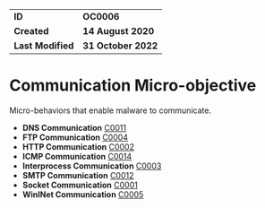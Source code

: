 <table>
<tr>
<td><b>ID</b></td>
<td><b>OC0006</b></td>
</tr>
<td><b>Created</b></td>
<td><b>14 August 2020</b></td>
</tr>
<tr>
<td><b>Last Modified</b></td>
<td><b>31 October 2022</b></td>
</tr>
</table>


# Communication Micro-objective #
Micro-behaviors that enable malware to communicate.

* **DNS Communication** [C0011](../communication/dns-communication.md)
* **FTP Communication** [C0004](../communication/ftp-communication.md)
* **HTTP Communication** [C0002](../communication/http-communication.md)
* **ICMP Communication** [C0014](../communication/icmp-communication.md)
* **Interprocess Communication** [C0003](../communication/interprocess-communication.md)
* **SMTP Communication** [C0012](../communication/smtp-communication.md)
* **Socket Communication** [C0001](../communication/socket-communication.md)
* **WinINet Communication** [C0005](../communication/wininet.md)

